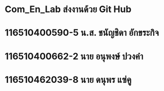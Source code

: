 # Com_En_Lab ส่งงานด้วย Git Hub
# 116510400590-5    น.ส. ชนัญชิดา อักขระกิจ 
# 116510400662-2    นาย อนุพงษ์ ปวงคำ 	
# 116510462039-8    นาย ดนุพร แซ่คู 